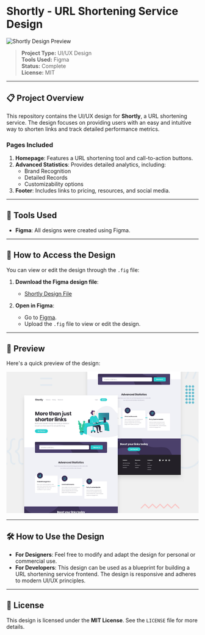 # Shortly - URL Shortening Service Design

![Shortly Design Preview](Screenshot.png)


> **Project Type:** UI/UX Design  
> **Tools Used:** Figma  
> **Status:** Complete  
> **License:** MIT

---

## 📋 Project Overview

This repository contains the UI/UX design for **Shortly**, a URL shortening service. The design focuses on providing users with an easy and intuitive way to shorten links and track detailed performance metrics.

### Pages Included

1. **Homepage**: Features a URL shortening tool and call-to-action buttons.
2. **Advanced Statistics**: Provides detailed analytics, including:
   - Brand Recognition
   - Detailed Records
   - Customizability options
3. **Footer**: Includes links to pricing, resources, and social media.

---

## 🔧 Tools Used

- **Figma**: All designs were created using Figma.

---

## 📂 How to Access the Design

You can view or edit the design through the `.fig` file:

1. **Download the Figma design file**:
   - [Shortly Design File](url-shortening-api-master.fig)

2. **Open in Figma**:
   - Go to [Figma](https://www.figma.com/).
   - Upload the `.fig` file to view or edit the design.

---

## 👀 Preview

Here's a quick preview of the design:

![Shortly Design Preview](design/desktop-preview.jpg)

---

## 🛠️ How to Use the Design

- **For Designers**: Feel free to modify and adapt the design for personal or commercial use.
- **For Developers**: This design can be used as a blueprint for building a URL shortening service frontend. The design is responsive and adheres to modern UI/UX principles.

---

## 📜 License

This design is licensed under the **MIT License**. See the `LICENSE` file for more details.
